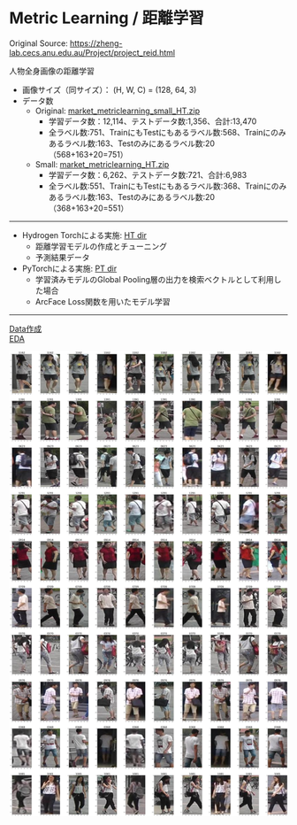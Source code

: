 # Metric Learning / 距離学習

Original Source: https://zheng-lab.cecs.anu.edu.au/Project/project_reid.html
  
人物全身画像の距離学習
 - 画像サイズ（同サイズ）： (H, W, C) = (128, 64, 3)
 - データ数
   - Original: [market_metriclearning_small_HT.zip](https://sample-data-open.s3.ap-northeast-1.amazonaws.com/market-metriclearning/market_metriclearning_HT.zip)
     - 学習データ数：12,114、テストデータ数:1,356、合計:13,470
     - 全ラベル数:751、TrainにもTestにもあるラベル数:568、Trainにのみあるラベル数:163、Testのみにあるラベル数:20（568+163+20=751）
   - Small: [market_metriclearning_HT.zip](https://sample-data-open.s3.ap-northeast-1.amazonaws.com/market-metriclearning/market_metriclearning_small_HT.zip)
     - 学習データ数：6,262、テストデータ数:721、合計:6,983
     - 全ラベル数:551、TrainにもTestにもあるラベル数:368、Trainにのみあるラベル数:163、Testのみにあるラベル数:20（368+163+20=551）
  
***

 - Hydrogen Torchによる実施: [HT dir](./HT)
   - 距離学習モデルの作成とチューニング
   - 予測結果データ 
 - PyTorchによる実施: [PT dir](./PT)
   - 学習済みモデルのGlobal Pooling層の出力を検索ベクトルとして利用した場合
   - ArcFace Loss関数を用いたモデル学習
   
***

[Data作成](./make_dataset.ipynb)  
[EDA](./EDA.ipynb)  
  
  
<img src="./display_images/sample_imgs.png" alt="sample">

